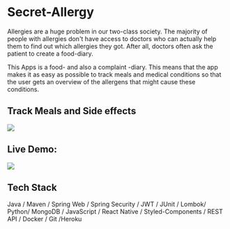 Secret-Allergy
==============

Allergies are a huge problem in our two-class society. The majority of people with allergies don't have access to doctors who can actually help them to find out which allergies they got. After all, doctors often ask the patient to create a food-diary.

This Apps is a food- and also a complaint -diary. This means that the app makes it as easy as possible to track meals and medical conditions so that the user gets an overview of the allergens that might cause these conditions.





Track Meals and Side effects
----------------------------

![](https://t2493587.p.clickup-attachments.com/t2493587/07a42160-9537-4be4-ae24-1266bfee5686/image.png)





Live Demo:
----------

![](https://t2493587.p.clickup-attachments.com/t2493587/613c7224-575f-46ed-8440-1d864c045382/secretAllergy.gif)



Tech Stack
----------

Java / Maven / Spring Web / Spring Security / JWT / JUnit / Lombok/ Python/ MongoDB / JavaScript / React Native / Styled-Components / REST API / Docker / Git /Heroku
